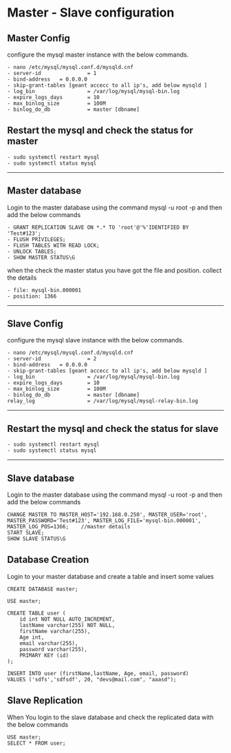 # Master - Slave configuration


## Master Config

configure the mysql master instance with the below commands.
```
- nano /etc/mysql/mysql.conf.d/mysqld.cnf 
- server-id               = 1
- bind-address   = 0.0.0.0
- skip-grant-tables [geant accecc to all ip's, add below mysqld ]
- log_bin                 = /var/log/mysql/mysql-bin.log
- expire_logs_days        = 10
- max_binlog_size         = 100M
- binlog_do_db            = master [dbname]
```

## Restart the mysql and check the status for master
```
- sudo systemctl restart mysql
- sudo systemctl status mysql
```


---
## Master database

Login to the master database using the command mysql -u root -p and then add the below commands
```
- GRANT REPLICATION SLAVE ON *.* TO 'root'@'%'IDENTIFIED BY 'Test#123';
- FLUSH PRIVILEGES;
- FLUSH TABLES WITH READ LOCK;
- UNLOCK TABLES;
- SHOW MASTER STATUS\G
```

when the check the master status you have got the file and position. collect the details
```
- file: mysql-bin.000001 
- position: 1366
```

---
##  Slave Config
configure the mysql slave instance with the below commands.
```
- nano /etc/mysql/mysql.conf.d/mysqld.cnf 
- server-id               = 2
- bind-address   = 0.0.0.0
- skip-grant-tables [geant accecc to all ip's, add below mysqld ]
- log_bin                 = /var/log/mysql/mysql-bin.log
- expire_logs_days        = 10
- max_binlog_size         = 100M
- binlog_do_db            = master [dbname]
relay_log                 = /var/log/mysql/mysql-relay-bin.log
```
---

## Restart the mysql and check the status for slave
```
- sudo systemctl restart mysql
- sudo systemctl status mysql
```
---
## Slave database
Login to the master database using the command mysql -u root -p and then add the below commands

```
CHANGE MASTER TO MASTER_HOST='192.168.0.250', MASTER_USER='root', MASTER_PASSWORD='Test#123', MASTER_LOG_FILE='mysql-bin.000001', MASTER_LOG_POS=1366;    //master details
START SLAVE;
SHOW SLAVE STATUS\G

```
## Database Creation
Login to your master database and create a table and insert some values
```
CREATE DATABASE master;

USE master;

CREATE TABLE user (
    id int NOT NULL AUTO_INCREMENT,
    lastName varchar(255) NOT NULL,
    firstName varchar(255),
    Age int,
    email varchar(255),
    password varchar(255),
    PRIMARY KEY (id)
);

INSERT INTO user (firstName,lastName, Age, email, password)
VALUES ('sdfs','sdfsdf', 20, "devs@mail.com", "aaasd");

```

## Slave Replication
When You login to the slave database and check the replicated data with the below commands

```
USE master;
SELECT * FROM user;
```